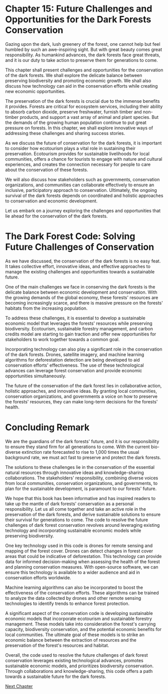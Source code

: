 # Chapter 15: Future Challenges and Opportunities for the Dark Forests Conservation

Gazing upon the dark, lush greenery of the forest, one cannot help but feel humbled by such an awe-inspiring sight. But with great beauty comes great responsibility. As humankind advances, the dark forests face great threats, and it is our duty to take action to preserve them for generations to come.

This chapter shall present challenges and opportunities for the conservation of the dark forests. We shall explore the delicate balance between preserving biodiversity and promoting economic growth. We shall also discuss how technology can aid in the conservation efforts while creating new economic opportunities.

The preservation of the dark forests is crucial due to the immense benefits it provides. Forests are critical for ecosystem services, including their ability to absorb carbon dioxide, preserve freshwater, furnish timber and non-timber products, and support a vast array of animal and plant species. But the demands of the growing human population continue to put great pressure on forests. In this chapter, we shall explore innovative ways of addressing these challenges and sharing success stories.

As we discuss the future of conservation for the dark forests, it is important to consider how ecotourism plays a vital role in sustaining their preservation. Ecotourism provides for sustainable livelihoods for local communities, offers a chance for tourists to engage with nature and cultural experiences, and creates the connection necessary for people to care about the conservation of these forests.

We will also discuss how stakeholders such as governments, conservation organizations, and communities can collaborate effectively to ensure an inclusive, participatory approach to conservation. Ultimately, the ongoing survival of the dark forests depends on coordinated and holistic approaches to conservation and economic development.

Let us embark on a journey exploring the challenges and opportunities that lie ahead for the conservation of the dark forests.
# The Dark Forest Code: Solving Future Challenges of Conservation

As we have discussed, the conservation of the dark forests is no easy feat. It takes collective effort, innovative ideas, and effective approaches to manage the existing challenges and opportunities towards a sustainable future.

One of the main challenges we face in conserving the dark forests is the delicate balance between economic development and conservation. With the growing demands of the global economy, these forests' resources are becoming increasingly scarce, and there is massive pressure on the forests' habitats from the increasing population.

To address these challenges, it is essential to develop a sustainable economic model that leverages the forests' resources while preserving biodiversity. Ecotourism, sustainable forestry management, and carbon credits model are starting to gain traction and offer new opportunities for stakeholders to work together towards a common goal.

Incorporating technology can also play a significant role in the conservation of the dark forests. Drones, satellite imagery, and machine learning algorithms for deforestation detection are being developed to aid conservation efforts' effectiveness. The use of these technological advances can leverage forest conservation and provide economic opportunities simultaneously.

The future of the conservation of the dark forest lies in collaborative action, holistic approaches, and innovative ideas. By granting local communities, conservation organizations, and governments a voice on how to preserve the forests' resources, they can make long-term decisions for the forests' health.

# Concluding Remark

We are the guardians of the dark forests' future, and it is our responsibility to ensure they stand firm for all generations to come. With the current bio-diverse extinction rate forecasted to rise to 1,000 times the usual background rate, we must act fast to preserve and protect the dark forests.

The solutions to these challenges lie in the conservation of the essential natural resources through innovative ideas and knowledge-sharing collaborations. The stakeholders' responsibility, combining diverse voices from local communities, conservation organizations, and governments, to plan for the sustainable development, is paramount to our forests' future.

We hope that this book has been informative and has inspired readers to take up the mantle of dark forests' conservation as a personal responsibility. Let us all come together and take an active role in the preservation of the dark forests, and derive sustainable solutions to ensure their survival for generations to come.
The code to resolve the future challenges of dark forest conservation revolves around leveraging existing technology and incorporating sustainable economic models while preserving biodiversity. 

One key technology used in this code is drones for remote sensing and mapping of the forest cover. Drones can detect changes in forest cover areas that could be indicative of deforestation. This technology can provide data for informed decision-making when assessing the health of the forest and planning conservation measures. With open-source software, we can ensure this technology is available to a wider audience and aid in conservation efforts worldwide.

Machine learning algorithms can also be incorporated to boost the effectiveness of the conservation efforts. These algorithms can be trained to analyze the data collected by drones and other remote sensing technologies to identify trends to enhance forest protection.

A significant aspect of the conservation code is developing sustainable economic models that incorporate ecotourism and sustainable forestry management. These models take into consideration the forest's carrying capacity, biodiversity conservation, and the potential economic benefits for local communities. The ultimate goal of these models is to strike an economic balance between the extraction of resources and the preservation of the forest's resources and habitat. 

Overall, the code used to resolve the future challenges of dark forest conservation leverages existing technological advances, promotes sustainable economic models, and prioritizes biodiversity conservation. Through collaborations and knowledge-sharing, this code offers a path towards a sustainable future for the dark forests.


[Next Chapter](16_Chapter16.md)